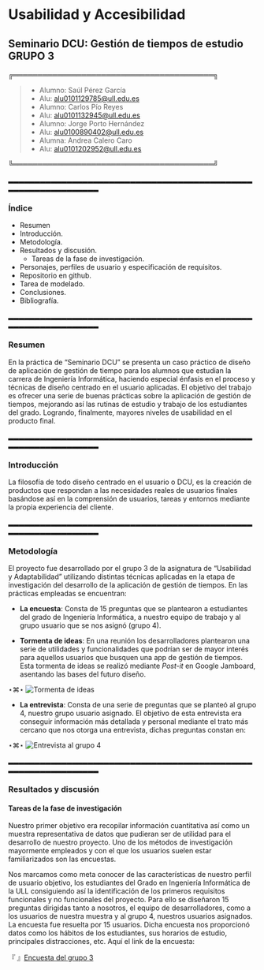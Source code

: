 # Usabilidad y Accesibilidad
## Seminario DCU: Gestión de tiempos de estudio GRUPO 3

╔═════════════════════════════════════════╗

> - Alumno: Saúl Pérez García
> - Alu: [alu0101129785@ull.edu.es](alu0101129785@ull.edu.es)
> - Alumno: Carlos Pío Reyes
> - Alu: [alu0101132945@ull.edu.es](alu0101132945@ull.edu.es)
> - Alumno: Jorge Porto Hernández
> - Alu: [alu0100890402@ull.edu.es](alu0100890402@ull.edu.es)
> - Alumna: Andrea Calero Caro
> - Alu: [alu0101202952@ull.edu.es](alu0101202952@ull.edu.es)

╚═════════════════════════════════════════╝


▂▂▂▂▂▂▂▂▂▂▂▂▂▂▂▂▂▂▂▂▂▂▂▂▂▂▂▂▂▂▂▂▂▂▂▂▂▂▂▂▂▂▂▂▂▂▂▂▂▂▂▂▂▂▂▂▂▂▂▂▂▂▂


### Índice

- Resumen	
- Introducción.	
- Metodología.	
- Resultados y discusión.
  - Tareas de la fase de investigación.	
- Personajes, perfiles de usuario y especificación de requisitos.	
- Repositorio en github.	
- Tarea de modelado.	
- Conclusiones.	
- Bibliografía.	


▂▂▂▂▂▂▂▂▂▂▂▂▂▂▂▂▂▂▂▂▂▂▂▂▂▂▂▂▂▂▂▂▂▂▂▂▂▂▂▂▂▂▂▂▂▂▂▂▂▂▂▂▂▂▂▂▂▂▂▂▂▂▂


### Resumen


En la práctica de “Seminario DCU” se presenta un caso práctico de diseño de aplicación de gestión de tiempo para los alumnos que estudian la carrera de Ingeniería Informática, haciendo especial énfasis en el proceso y técnicas de diseño centrado en el usuario aplicadas. El objetivo del trabajo es ofrecer una serie de buenas prácticas sobre la aplicación de gestión de tiempos, mejorando así las rutinas de estudio y trabajo de los estudiantes del grado. Logrando, finalmente, mayores niveles de usabilidad en el producto final.


▂▂▂▂▂▂▂▂▂▂▂▂▂▂▂▂▂▂▂▂▂▂▂▂▂▂▂▂▂▂▂▂▂▂▂▂▂▂▂▂▂▂▂▂▂▂▂▂▂▂▂▂▂▂▂▂▂▂▂▂▂▂▂


### Introducción

La filosofía de todo diseño centrado en el usuario o DCU, es la creación de productos que respondan a las necesidades reales de usuarios finales basándose así en la comprensión de usuarios, tareas y entornos mediante la propia experiencia del cliente. 



▂▂▂▂▂▂▂▂▂▂▂▂▂▂▂▂▂▂▂▂▂▂▂▂▂▂▂▂▂▂▂▂▂▂▂▂▂▂▂▂▂▂▂▂▂▂▂▂▂▂▂▂▂▂▂▂▂▂▂▂▂▂▂


### Metodología

El proyecto fue desarrollado por el grupo 3 de la asignatura de “Usabilidad y Adaptabilidad” utilizando distintas técnicas aplicadas en la etapa de investigación del desarrollo de la aplicación de gestión de tiempos. En las prácticas empleadas se encuentran:

- **La encuesta**: Consta de 15 preguntas que se plantearon a estudiantes del grado de Ingeniería Informática, a nuestro equipo de trabajo y al grupo usuario que se nos asignó (grupo 4).

- **Tormenta de ideas**: En una reunión los desarrolladores plantearon una serie de utilidades y funcionalidades que podrían ser de mayor interés para aquellos usuarios que busquen una app de gestión de tiempos. Esta tormenta de ideas se realizó mediante _Post-it_ en Google Jamboard, asentando las bases del futuro diseño.

⋆⌘⋆ ![Tormenta de ideas](https://drive.google.com/file/d/1S_scHH9TZLazUT4JUVa6iL5kj65ngy4t/view)

- **La entrevista**: Consta de una serie de preguntas que se planteó al grupo 4, nuestro grupo usuario asignado. El objetivo de esta entrevista era conseguir información más detallada y personal mediante el trato más cercano que nos otorga una entrevista, dichas preguntas constan en:

⋆⌘⋆ ![Entrevista al grupo 4](https://drive.google.com/file/d/1BDqCBbbvgyKDMrS5Hr5WdOky66GlRYYI/view)




▂▂▂▂▂▂▂▂▂▂▂▂▂▂▂▂▂▂▂▂▂▂▂▂▂▂▂▂▂▂▂▂▂▂▂▂▂▂▂▂▂▂▂▂▂▂▂▂▂▂▂▂▂▂▂▂▂▂▂▂▂▂▂


### Resultados y discusión

#### Tareas de la fase de investigación

Nuestro primer objetivo era recopilar información cuantitativa así como un muestra representativa de datos que pudieran ser de utilidad para el desarrollo de nuestro proyecto. Uno de los  métodos de investigación mayormente empleados y con el que los usuarios suelen estar familiarizados son las encuestas. 


Nos marcamos como meta conocer de las características de nuestro perfil de usuario objetivo, los estudiantes del Grado en Ingeniería Informática de la ULL consiguiendo así la identificación de los primeros requisitos funcionales y no funcionales del proyecto. Para ello se diseñaron 15 preguntas dirigidas tanto a nosotros, el equipo de desarrolladores, como a los usuarios de nuestra muestra y al grupo 4, nuestros usuarios asignados. La encuesta fue resuelta por 15 usuarios. Dicha encuesta nos proporcionó datos como los hábitos de los estudiantes, sus horarios de estudio, principales distracciones, etc. Aquí el link de la encuesta:

『 』[Encuesta del grupo 3](https://docs.google.com/forms/d/e/1FAIpQLScNKs04vy4j5TirGPHQ0BHtIniO4bEkv-n0DT9UqcUs6bl5PA/viewform)

